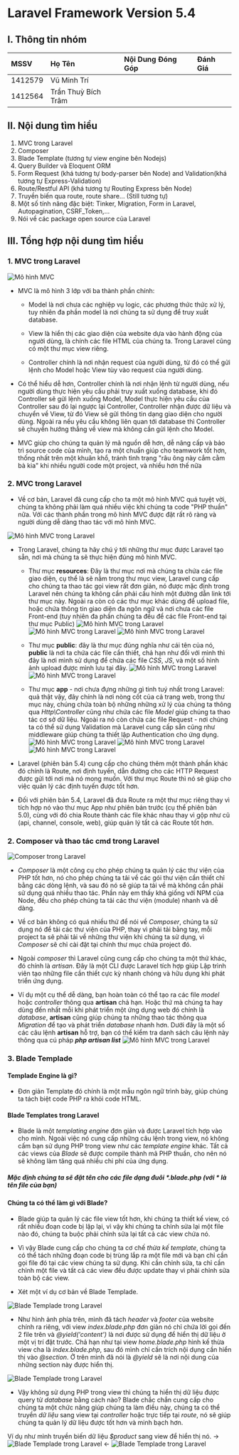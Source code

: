 # Laravel Framework Version 5.4

## I. Thông tin nhóm

|   MSSV     |        Họ Tên         |    Nội Dung Đóng Góp | Đánh Giá              |
| :--------- | :-------------------- | :------------------- |  :------------------- | 
| 1412579    | Vũ Minh Trí           |                      |                       |
| 1412564    | Trần Thuỳ Bích Trâm   |                      |                       |          

## II. Nội dung tìm hiểu
1. MVC trong Laravel
2. Composer
3. Blade Template (tương tự view engine bên Nodejs)
4. Query Builder và Eloquent ORM
5. Form Request (khá tương tự body-parser bên Node) and Validation(khá tương tự Express-Validation)
6. Route/Restful API (khá tương tự Routing Express bên Node)
7. Truyền biến qua route, route share... (Still tương tự)
8. Một số tính năng đặc biệt: Tinker, Migration, Form in Laravel, Autopagination, CSRF_Token,...
9. Nói về các package open source của Laravel

## III. Tổng hợp nội dung tìm hiểu
### 1. MVC trong Laravel

![Mô hình MVC](/images/MVC.png)

* MVC là mô hình 3 lớp với ba thành phần chính:

	* Model là nơi chưa các nghiệp vụ logic, các phương thức thức xử lý, tuy nhiên đa phần model là nơi chúng ta sử dụng để truy xuất database.

	* View là hiển thị các giao diện của website dựa vào hành động của người dùng, là chính các file HTML của chúng ta. Trong Laravel cũng có một thư mục view riêng.

	* Controller chính là nơi nhận request của người dùng, từ đó có thể gửi lệnh cho Model hoặc View tùy vào request của người dùng.

* Có thể hiểu dễ hơn, Controller chính là nơi nhận lệnh từ người dùng, nếu người dùng thực hiện yêu cầu phải truy xuất xuống database, khi đó Controller sẽ gửi lệnh xuống Model, Model thực hiện yêu cầu của Controller sau đó lại ngược lại Controller, Controller nhận được dữ liệu và chuyển về View, từ đó View sẽ gửi thông tin dạng giao diện cho người dùng. Ngoài ra nếu yêu cầu không liên quan tới database thì Controller sẽ chuyển hướng thẳng về view mà không cần gửi lệnh cho Model.

* MVC giúp cho chúng ta quản lý mã nguồn dễ hơn, dễ nâng cấp và bảo trì source code của mình, tạo ra một chuẩn giúp cho teamwork tốt hơn, thống nhất trên một khuân khổ, tránh tình trạng "râu ông này cắm cằm bà kia" khi nhiều người code một project, và nhiều hơn thế nữa

### 2. MVC trong Laravel

* Về cơ bản, Laravel đã cung cấp cho ta một mô hình MVC quá tuyệt vời, chúng ta không phải làm quá nhiều việc khi chúng ta code "PHP thuần" nữa. Với các thành phần trong mô hình MVC được đặt rất rõ ràng và người dùng dễ dàng thao tác với mô hình MVC. 

![Mô hình MVC trong Laravel](/images/MVC-Laravel.png)

* Trong Laravel, chúng ta hãy chú ý tới những thư mục được Laravel tạo sẵn, nơi mà chúng ta sẽ thực hiện đúng mô hình MVC.
	* Thư mục __resources__: Đây là thư mục nơi mà chúng ta chứa các file giao diện, cụ thể là sẽ nằm trong thư mục view, Laravel cung cấp cho chúng ta thao tác gọi view rất đơn giản, nó được mặc định trong Laravel nên chúng ta không cần phải cấu hình một đường dẫn link tới thư mục này. Ngoài ra còn có các thư mục khác dùng để upload file, hoặc chứa thông tin giao diện đa ngôn ngữ và nơi chưa các file Front-end (tuy nhiên đa phần chúng ta đều để các file Front-end tại thư mục Public)
	![Mô hình MVC trong Laravel](/images/1.png)
	![Mô hình MVC trong Laravel](/images/2.png)
	![Mô hình MVC trong Laravel](/images/3.png)
	* Thư mục __public__: đây là thư mục đúng nghĩa như cái tên của nó, __public__ là nơi ta chứa các file cần thiết, chả hạn như đối với mình thì đây là nơi mình sử dụng để chứa các file _CSS_, _JS_, và một số hình ảnh upload được mình lưu tại đây.
	![Mô hình MVC trong Laravel](/images/4.png)
	![Mô hình MVC trong Laravel](/images/5.png)

	* Thư mục __app__ - nơi chưa đựng những gì tinh tuý nhất trong Laravel: quả thật vậy, đây chính là nơi nòng cốt của cả trang web, trong thư mục này, chúng chứa toàn bộ những những xử lý của chúng ta thông qua _Http\Controller_ cũng như chứa các file _Model_ giúp chúng ta thao tác cơ sở dữ liệu. Ngoài ra nó còn chứa các file Request - nơi chúng ta có thể sử dụng Validation mà Laravel cung cấp sẵn cũng như middleware giúp chúng ta thiết lập Authentication cho ứng dụng.
	![Mô hình MVC trong Laravel](/images/6.png)
	![Mô hình MVC trong Laravel](/images/7.png)
	![Mô hình MVC trong Laravel](/images/8.png)


* Laravel (phiên bản 5.4) cung cấp cho chúng thêm một thành phần khác đó chính là Route, nơi định tuyến, dẫn đường cho các HTTP Request được gửi tới nơi mà nó mong muốn. Với thư mục Route thì nó sẽ giúp cho việc quản lý các định tuyến được tốt hơn.

* Đối với phiên bản 5.4, Laravel đã đưa Route ra một thư mục riêng thay vì tích hợp nó vào thư mục App như phiên bản trước (cụ thể phiên bản 5.0), cùng với đó chia Route thành các file khác nhau thay vì gộp như cũ (api, channel, console, web), giúp quản lý tất cả các Route tốt hơn.


### 2. Composer và thao tác cmd trong Laravel

![Composer trong Laravel](/images/composer.jpg)

* _Composer_ là một công cụ cho phép chúng ta quản lý các thư viện của PHP tốt hơn, nó cho phép chúng ta tải về các gói thư viện cần thiết chỉ bằng các dòng lệnh, và sau đó nó sẽ giúp ta tải về mà không cần phải sử dụng quá nhiều thao tác. Phần này em thấy khá giống với NPM của Node, đều cho phép chúng ta tải các thư viện (module) nhanh và dễ dàng.

* Về cơ bản không có quá nhiều thứ để nói về _Composer_, chúng ta sử dụng nó để tải các thư viện của PHP, thay vì phải tải bằng tay, mỗi project ta sẽ phải tải về những thư viện khi chúng ta sử dụng, vì _Composer_ sẽ chỉ cài đặt tại chính thư mục chứa project đó. 


* Ngoài _composer_ thì Laravel cũng cung cấp cho chúng ta một thứ khác, đó chính là _artisan_. Đây là một CLI được Laravel tích hợp giúp Lập trình viên tạo những file cần thiết cực kỳ nhanh chóng và hữu dụng khi phát triển ứng dụng. 

* Ví dụ một cụ thể dễ dàng, bạn hoàn toàn có thể tạo ra các file _model_ hoặc _controller_ thông qua __artisan__ chả hạn. Hoặc thứ mà chúng ta hay dùng đến nhất mỗi khi phát triển một ứng dụng web đó chính là _database_, __artisan__ cũng giúp chúng ta những thao tác thông qua _Migration_ để tạo và phát triển _database_ nhanh hơn. 
Dưới đây là một số các câu lệnh __artisan__ hỗ trợ, bạn có thể kiểm tra danh sách câu lệnh này thông qua cú pháp _**php artisan list**_
![Mô hình MVC trong Laravel](/images/9.png)


### 3. Blade Templade

#### Templade Engine là gì?

* Đơn giản Template đó chính là một mẫu ngôn ngữ trình bày, giúp chúng ta tách biệt code PHP ra khỏi code HTML.

#### Blade Templates trong Laravel

* Blade là một _templating engine_ đơn giản và được Laravel tích hợp vào cho mình. Ngoài việc nó cung cấp những câu lệnh trong view, nó không cấm bạn sử dụng PHP trong view như các _template engine_ khác. Tất cả các views của _Blade_ sẽ được compile thành mã PHP thuần, cho nên nó sẽ không làm tăng quá nhiều chi phí của ứng dụng. 

##### Mặc định chúng ta sẽ đặt tên cho các file dạng đuôi _*.blade.php_ (với * là tên file của bạn)

#### Chúng ta có thể làm gì với __Blade__?

* Blade giúp ta quản lý các file view tốt hơn, khi chúng ta thiết kế view, có rất nhiều đoạn code bị lặp lại, vì vậy khi chúng ta chỉnh sửa lại một file nào đó, chúng ta buộc phải chỉnh sửa lại tất cả các view chứa nó.

* Vì vậy Blade cung cấp cho chúng ta cơ chế _thừa kế template_, chúng ta có thể tách những đoạn code bị trùng lắp ra một file mới và bạn chỉ cần gọi file đó tại các view chúng ta sử dụng. Khi cần chỉnh sửa, ta chỉ cần chỉnh một file và tất cả các view đều được update thay vì phải chỉnh sửa toàn bộ các view.

* Xét một ví dụ cơ bản về Blade Templade.

![Blade Templade trong Laravel](/images/10.png)

* Như hình ảnh phía trên, mình đã tách _header_ và _footer_ của website chính ra riêng, với view _index.blade.php_ đơn giản nó chỉ chứa lời gọi đến 2 file trên và _@yield('content')_ là nơi được sử dụng để hiển thị dữ liệu ở một vị trí đặt trước. Chả hạn như tại view _home.blade.php_ hình kế thừa view cha là _index.blade.php_, sau đó mình chỉ cần trích nội dụng cần hiển thị vào _@section_. Ở trên mình đã nói là _@yield_ sẽ là nơi nội dung của những section này được hiển thị.

![Blade Templade trong Laravel](/images/11.png)

* Vậy không sử dụng PHP trong view thì chúng ta hiển thị dữ liệu được query từ _database_ bằng cách nào? Blade chắc chắn cung cấp cho chúng ta một chức năng giúp chúng ta làm điều này, chúng ta có thể truyền _dữ liệu_ sang view tại _controller_ hoặc trực tiếp tại _route_, nó sẽ giúp chúng ta quản lý dữ liệu được tốt hơn và minh bạch hơn.

Ví dụ như mình truyền biến dữ liệu _$product_ sang view để hiển thị nó.
-> ![Blade Templade trong Laravel](/images/12.png) <-
![Blade Templade trong Laravel](/images/13.png)